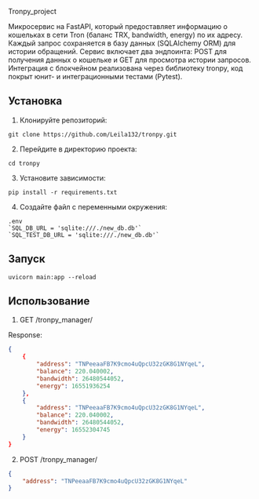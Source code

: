 Tronpy_project

Микросервис на FastAPI, который предоставляет информацию о кошельках в сети Tron (баланс TRX, bandwidth, energy) по их адресу. Каждый запрос сохраняется в базу данных (SQLAlchemy ORM) для истории обращений. Сервис включает два эндпоинта: POST для получения данных о кошельке и GET для просмотра истории запросов. Интеграция с блокчейном реализована через библиотеку tronpy, код покрыт юнит- и интеграционными тестами (Pytest).

## Установка

1. Клонируйте репозиторий:

`git clone https://github.com/Leila132/tronpy.git`

2. Перейдите в директорию проекта:

`cd tronpy`

3. Установите зависимости:

`pip install -r requirements.txt`

4. Создайте файл с переменными окружения:

```
.env
`SQL_DB_URL = 'sqlite:///./new_db.db'`
`SQL_TEST_DB_URL = 'sqlite:///./new_db.db'`
```

## Запуск

`uvicorn main:app --reload`

## Использование

1. GET /tronpy_manager/

Response:

```JSON
{
    {
        "address": "TNPeeaaFB7K9cmo4uQpcU32zGK8G1NYqeL", 
        "balance": 220.040002, 
        "bandwidth": 26480544052, 
        "energy": 16551936254
    }, 
    {
        "address": "TNPeeaaFB7K9cmo4uQpcU32zGK8G1NYqeL", 
        "balance": 220.040002, 
        "bandwidth": 26480544052, 
        "energy": 16552304745
    }
}
```

2. POST /tronpy_manager/
```JSON
{
    "address": "TNPeeaaFB7K9cmo4uQpcU32zGK8G1NYqeL"
}
```
